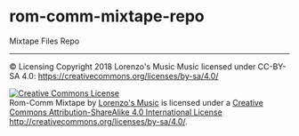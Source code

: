 # rom-comm-mixtape-repo
Mixtape Files Repo

---

© Licensing
Copyright 2018 Lorenzo's Music
Music licensed under CC-BY-SA 4.0: https://creativecommons.org/licenses/by-sa/4.0/

<a rel="license" href="http://creativecommons.org/licenses/by-sa/4.0/"><img alt="Creative Commons License" style="border-width:0" src="https://i.creativecommons.org/l/by-sa/4.0/80x15.png" /></a><br /><span xmlns:dct="http://purl.org/dc/terms/" href="http://purl.org/dc/dcmitype/Sound" property="dct:title" rel="dct:type">Rom-Comm Mixtape</span> by <a xmlns:cc="http://creativecommons.org/ns#" href="https://www.lorenzosmusic.com" property="cc:attributionName" rel="cc:attributionURL">Lorenzo's Music</a> is licensed under a <a rel="license" href="http://creativecommons.org/licenses/by-sa/4.0/">Creative Commons Attribution-ShareAlike 4.0 International License http://creativecommons.org/licenses/by-sa/4.0/</a>.
